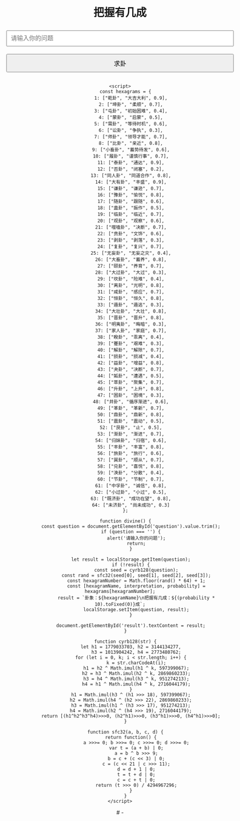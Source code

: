 <!DOCTYPE html>
<html lang="zh-CN">
<head>
    <meta charset="UTF-8">
    <meta name="viewport" content="width=device-width, initial-scale=1.0">
    <title>把握有几成</title>
    <style>
        body {
            font-family: -apple-system, BlinkMacSystemFont, 'Segoe UI', 'Roboto', 'Helvetica', 'Arial', sans-serif;
            max-width: 600px;
            margin: 0 auto;
            padding: 20px;
            text-align: center;
        }
        input, button {
            font-size: 16px;
            padding: 10px;
            margin: 10px 0;
            width: 100%;
            box-sizing: border-box;
        }
        #result {
            margin-top: 20px;
            font-size: 18px;
            white-space: pre-wrap;
        }
    </style>
</head>
<body>
    <h1>把握有几成</h1>
    <input type="text" id="question" placeholder="请输入你的问题">
    <button onclick="divine()">求卦</button>
    <div id="result"></div>

    <script>
        const hexagrams = {
            1: ["乾卦", "大吉大利", 0.9],
            2: ["坤卦", "柔顺", 0.7],
            3: ["屯卦", "初始困难", 0.4],
            4: ["蒙卦", "启蒙", 0.5],
            5: ["需卦", "等待时机", 0.6],
            6: ["讼卦", "争执", 0.3],
            7: ["师卦", "领导才能", 0.7],
            8: ["比卦", "亲近", 0.8],
            9: ["小畜卦", "蓄势待发", 0.6],
            10: ["履卦", "谨慎行事", 0.7],
            11: ["泰卦", "通达", 0.9],
            12: ["否卦", "闭塞", 0.2],
            13: ["同人卦", "同道合作", 0.8],
            14: ["大有卦", "丰盛", 0.9],
            15: ["谦卦", "谦逊", 0.7],
            16: ["豫卦", "愉悦", 0.8],
            17: ["随卦", "跟随", 0.6],
            18: ["蛊卦", "振作", 0.5],
            19: ["临卦", "临近", 0.7],
            20: ["观卦", "观察", 0.6],
            21: ["噬嗑卦", "决断", 0.7],
            22: ["贲卦", "文饰", 0.6],
            23: ["剥卦", "剥落", 0.3],
            24: ["复卦", "复兴", 0.7],
            25: ["无妄卦", "无妄之灾", 0.4],
            26: ["大畜卦", "蓄养", 0.8],
            27: ["颐卦", "养育", 0.7],
            28: ["大过卦", "大过", 0.3],
            29: ["坎卦", "险难", 0.4],
            30: ["离卦", "光明", 0.8],
            31: ["咸卦", "感应", 0.7],
            32: ["恒卦", "恒久", 0.8],
            33: ["遁卦", "遁逃", 0.3],
            34: ["大壮卦", "大壮", 0.8],
            35: ["晋卦", "晋升", 0.8],
            36: ["明夷卦", "晦暗", 0.3],
            37: ["家人卦", "家庭", 0.7],
            38: ["睽卦", "乖离", 0.4],
            39: ["蹇卦", "艰难", 0.3],
            40: ["解卦", "解除", 0.7],
            41: ["损卦", "损减", 0.4],
            42: ["益卦", "增益", 0.8],
            43: ["夬卦", "决断", 0.7],
            44: ["姤卦", "遭遇", 0.5],
            45: ["萃卦", "聚集", 0.7],
            46: ["升卦", "上升", 0.8],
            47: ["困卦", "困境", 0.3],
            48: ["井卦", "循序渐进", 0.6],
            49: ["革卦", "革新", 0.7],
            50: ["鼎卦", "鼎新", 0.8],
            51: ["震卦", "震动", 0.5],
            52: ["艮卦", "止", 0.5],
            53: ["渐卦", "渐进", 0.7],
            54: ["归妹卦", "归宿", 0.6],
            55: ["丰卦", "丰富", 0.8],
            56: ["旅卦", "旅行", 0.6],
            57: ["巽卦", "顺从", 0.7],
            58: ["兑卦", "喜悦", 0.8],
            59: ["涣卦", "分散", 0.4],
            60: ["节卦", "节制", 0.7],
            61: ["中孚卦", "诚信", 0.8],
            62: ["小过卦", "小过", 0.5],
            63: ["既济卦", "成功在望", 0.8],
            64: ["未济卦", "尚未成功", 0.3]
        };

        function divine() {
            const question = document.getElementById('question').value.trim();
            if (question === '') {
                alert('请输入你的问题');
                return;
            }

            let result = localStorage.getItem(question);
            if (!result) {
                const seed = cyrb128(question);
                const rand = sfc32(seed[0], seed[1], seed[2], seed[3]);
                const hexagramNumber = Math.floor(rand() * 64) + 1;
                const [hexagramName, interpretation, probability] = hexagrams[hexagramNumber];
                result = `卦象：${hexagramName}\n把握有几成：${(probability * 10).toFixed(0)}成`;
                localStorage.setItem(question, result);
            }

            document.getElementById('result').textContent = result;
        }

        function cyrb128(str) {
            let h1 = 1779033703, h2 = 3144134277,
                h3 = 1013904242, h4 = 2773480762;
            for (let i = 0, k; i < str.length; i++) {
                k = str.charCodeAt(i);
                h1 = h2 ^ Math.imul(h1 ^ k, 597399067);
                h2 = h3 ^ Math.imul(h2 ^ k, 2869860233);
                h3 = h4 ^ Math.imul(h3 ^ k, 951274213);
                h4 = h1 ^ Math.imul(h4 ^ k, 2716044179);
            }
            h1 = Math.imul(h3 ^ (h1 >>> 18), 597399067);
            h2 = Math.imul(h4 ^ (h2 >>> 22), 2869860233);
            h3 = Math.imul(h1 ^ (h3 >>> 17), 951274213);
            h4 = Math.imul(h2 ^ (h4 >>> 19), 2716044179);
            return [(h1^h2^h3^h4)>>>0, (h2^h1)>>>0, (h3^h1)>>>0, (h4^h1)>>>0];
        }

        function sfc32(a, b, c, d) {
            return function() {
                a >>>= 0; b >>>= 0; c >>>= 0; d >>>= 0;
                var t = (a + b) | 0;
                a = b ^ b >>> 9;
                b = c + (c << 3) | 0;
                c = (c << 21 | c >>> 11);
                d = d + 1 | 0;
                t = t + d | 0;
                c = c + t | 0;
                return (t >>> 0) / 4294967296;
            }
        }
    </script>
</body>
</html># -

